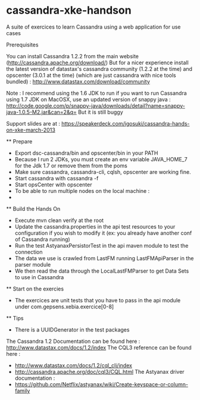 cassandra-xke-handson
=====================

A suite of exercices to learn Cassandra using a web application for use cases

Prerequisites

You can install Cassandra 1.2.2 from the main website (http://cassandra.apache.org/download/)
But for a nicer experience install the latest version of
datastax's cassandra community (1.2.2 at the time) and opscenter (3.0.1 at the time) (which are just cassandra with
nice tools bundled) :
http://www.datastax.com/download/community

Note : I recommend using the 1.6 JDK to run if you want to run Cassandra using 1.7 JDK on MacOSX, use an updated version of snappy java :
http://code.google.com/p/snappy-java/downloads/detail?name=snappy-java-1.0.5-M2.jar&can=2&q=
But it is still buggy

Support slides are at : https://speakerdeck.com/igosuki/cassandra-hands-on-xke-march-2013

** Prepare

- Export dsc-cassandra/bin and opscenter/bin in your PATH
- Because I run 2 JDKs, you must create an env variable JAVA_HOME_7 for the Jdk 1.7 or remove them from the poms
- Make sure cassandra, cassandra-cli, cqlsh, opscenter are working fine.
- Start cassandra with cassandra -f
- Start opsCenter with opscenter
- To be able to run multiple nodes on the local machine :
 -

** Build the Hands On

- Execute mvn clean verify at the root
- Update the cassandra.properties in the api test resources to your configuration if you wish to modify it (ex: you already have another conf of Cassandra running)
- Run the test AstyanaxPersistorTest in the api maven module to test the connection
- The data we use is crawled from LastFM running LastFMApiParser in the parser module
- We then read the data through the LocalLastFMParser to get Data Sets to use in Cassandra

** Start on the exercies
- The exercices are unit tests that you have to pass in the api module under com.gepsens.xebia.exercice[0-8]

** Tips

- There is a UUIDGenerator in the test packages

The Cassandra 1.2 Documentation can be found here : http://www.datastax.com/docs/1.2/index
The CQL3 reference can be found here :
- http://www.datastax.com/docs/1.2/cql_cli/index
- http://cassandra.apache.org/doc/cql3/CQL.html
The Astyanax driver documentation :
- https://github.com/Netflix/astyanax/wiki/Create-keyspace-or-column-family
